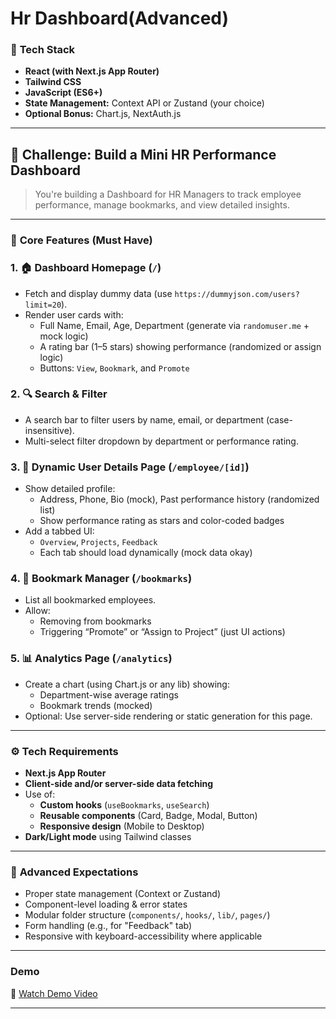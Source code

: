# Hr Dashboard(Advanced)

### 🔧 **Tech Stack**

- **React (with Next.js App Router)**
- **Tailwind CSS**
- **JavaScript (ES6+)**
- **State Management:** Context API or Zustand (your choice)
- **Optional Bonus:** Chart.js, NextAuth.js

---

## 🚀 **Challenge: Build a Mini HR Performance Dashboard**

> You're building a Dashboard for HR Managers to track employee performance, manage bookmarks, and view detailed insights.
> 

---

### 🎯 **Core Features (Must Have)**

### 1. 🏠 **Dashboard Homepage (`/`)**

- Fetch and display dummy data (use `https://dummyjson.com/users?limit=20`).
- Render user cards with:
    - Full Name, Email, Age, Department (generate via `randomuser.me` + mock logic)
    - A rating bar (1–5 stars) showing performance (randomized or assign logic)
    - Buttons: `View`, `Bookmark`, and `Promote`

### 2. 🔍 **Search & Filter**

- A search bar to filter users by name, email, or department (case-insensitive).
- Multi-select filter dropdown by department or performance rating.

### 3. 👤 **Dynamic User Details Page (`/employee/[id]`)**

- Show detailed profile:
    - Address, Phone, Bio (mock), Past performance history (randomized list)
    - Show performance rating as stars and color-coded badges
- Add a tabbed UI:
    - `Overview`, `Projects`, `Feedback`
    - Each tab should load dynamically (mock data okay)

### 4. 📌 **Bookmark Manager (`/bookmarks`)**

- List all bookmarked employees.
- Allow:
    - Removing from bookmarks
    - Triggering “Promote” or “Assign to Project” (just UI actions)

### 5. 📊 **Analytics Page (`/analytics`)**

- Create a chart (using Chart.js or any lib) showing:
    - Department-wise average ratings
    - Bookmark trends (mocked)
- Optional: Use server-side rendering or static generation for this page.

---

### ⚙️ **Tech Requirements**

- **Next.js App Router**
- **Client-side and/or server-side data fetching**
- Use of:
    - **Custom hooks** (`useBookmarks`, `useSearch`)
    - **Reusable components** (Card, Badge, Modal, Button)
    - **Responsive design** (Mobile to Desktop)
- **Dark/Light mode** using Tailwind classes

---

### 🧠 **Advanced Expectations**

- Proper state management (Context or Zustand)
- Component-level loading & error states
- Modular folder structure (`components/`, `hooks/`, `lib/`, `pages/`)
- Form handling (e.g., for "Feedback" tab)
- Responsive with keyboard-accessibility where applicable

---
### Demo
🎥 [Watch Demo Video](https://github.com/Bhavyasree2003/-Hr-Dashboard-Advanced-/blob/main/demo2_GyMWnF1T.mp4)


---


